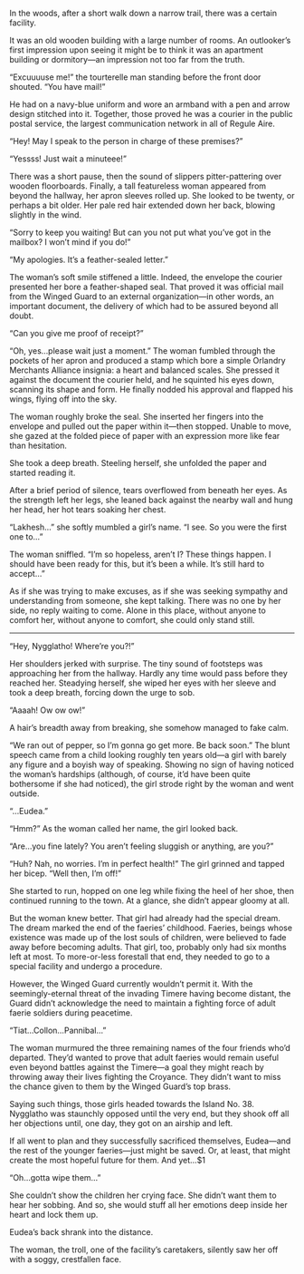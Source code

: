 
In the woods, after a short walk down a narrow trail, there was a certain facility.

It was an old wooden building with a large number of rooms. An outlooker’s first impression upon seeing it might be to think it was an apartment building or dormitory—an impression not too far from the truth.

“Excuuuuse me!” the tourterelle man standing before the front door shouted. “You have mail!” 

He had on a navy-blue uniform and wore an armband with a pen and arrow design stitched into it. Together, those proved he was a courier in the public postal service, the largest communication network in all of Regule Aire.

“Hey! May I speak to the person in charge of these premises?”

“Yessss! Just wait a minuteee!”

There was a short pause, then the sound of slippers pitter-pattering over wooden floorboards. Finally, a tall featureless woman appeared from beyond the hallway, her apron sleeves rolled up. She looked to be twenty, or perhaps a bit older. Her pale red hair extended down her back, blowing slightly in the wind.

“Sorry to keep you waiting! But can you not put what you’ve got in the mailbox? I won’t mind if you do!”

“My apologies. It’s a feather-sealed letter.”

The woman’s soft smile stiffened a little. Indeed, the envelope the courier presented her bore a feather-shaped seal. That proved it was official mail from the Winged Guard to an external organization—in other words, an important document, the delivery of which had to be assured beyond all doubt.

 “Can you give me proof of receipt?”

“Oh, yes…please wait just a moment.” The woman fumbled through the pockets of her apron and produced a stamp which bore a simple Orlandry Merchants Alliance insignia: a heart and balanced scales. She pressed it against the document the courier held, and he squinted his eyes down, scanning its shape and form. He finally nodded his approval and flapped his wings, flying off into the sky.

The woman roughly broke the seal. She inserted her fingers into the envelope and pulled out the paper within it—then stopped. Unable to move, she gazed at the folded piece of paper with an expression more like fear than hesitation.

She took a deep breath. Steeling herself, she unfolded the paper and started reading it.

After a brief period of silence, tears overflowed from beneath her eyes. As the strength left her legs, she leaned back against the nearby wall and hung her head, her hot tears soaking her chest.

“Lakhesh…” she softly mumbled a girl’s name. “I see. So you were the first one to…”

The woman sniffled. “I’m so hopeless, aren’t I? These things happen. I should have been ready for this, but it’s been a while. It’s still hard to accept…”

As if she was trying to make excuses, as if she was seeking sympathy and understanding from someone, she kept talking. There was no one by her side, no reply waiting to come. Alone in this place, without anyone to comfort her, without anyone to comfort, she could only stand still.

* * *

“Hey, Nygglatho! Where’re you?!”

Her shoulders jerked with surprise. The tiny sound of footsteps was approaching her from the hallway. Hardly any time would pass before they reached her. Steadying herself, she wiped her eyes with her sleeve and took a deep breath, forcing down the urge to sob.

“Aaaah! Ow ow ow!”

A hair’s breadth away from breaking, she somehow managed to fake calm.

“We ran out of pepper, so I’m gonna go get more. Be back soon.” The blunt speech came from a child looking roughly ten years old—a girl with barely any figure and a boyish way of speaking. Showing no sign of having noticed the woman’s hardships (although, of course, it’d have been quite bothersome if she had noticed), the girl strode right by the woman and went outside.

“…Eudea.”

“Hmm?” As the woman called her name, the girl looked back.

“Are…you fine lately? You aren’t feeling sluggish or anything, are you?”

“Huh? Nah, no worries. I’m in perfect health!” The girl grinned and tapped her bicep. “Well then, I’m off!”

She started to run, hopped on one leg while fixing the heel of her shoe, then continued running to the town. At a glance, she didn’t appear gloomy at all.

But the woman knew better. That girl had already had the special dream. The dream marked the end of the faeries’ childhood. Faeries, beings whose existence was made up of the lost souls of children, were believed to fade away before becoming adults. That girl, too, probably only had six months left at most. To more-or-less forestall that end, they needed to go to a special facility and undergo a procedure.

However, the Winged Guard currently wouldn’t permit it. With the seemingly-eternal threat of the invading Timere having become distant, the Guard didn’t acknowledge the need to maintain a fighting force of adult faerie soldiers during peacetime.

“Tiat…Collon…Pannibal…”

The woman murmured the three remaining names of the four friends who’d departed. They’d wanted to prove that adult faeries would remain useful even beyond battles against the Timere—a goal they might reach by throwing away their lives fighting the Croyance. They didn’t want to miss the chance given to them by the Winged Guard’s top brass.

Saying such things, those girls headed towards the Island No. 38. Nygglatho was staunchly opposed until the very end, but they shook off all her objections until, one day, they got on an airship and left.

If all went to plan and they successfully sacrificed themselves, Eudea—and the rest of the younger faeries—just might be saved. Or, at least, that might create the most hopeful future for them. And yet…$1

“Oh…gotta wipe them…”

She couldn’t show the children her crying face. She didn’t want them to hear her sobbing. And so, she would stuff all her emotions deep inside her heart and lock them up.

Eudea’s back shrank into the distance.

The woman, the troll, one of the facility’s caretakers, silently saw her off with a soggy, crestfallen face.